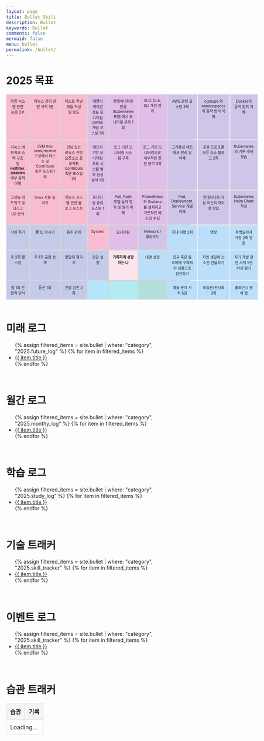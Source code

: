 ```yaml
---
layout: page
title: Bullet Skill
description: Bullet
keywords: Bullet
comments: false
mermaid: false
menu: bullet
permalink: /bullet/
---
```


<style>
    .mandalart {
        display: grid;
        grid-template-columns: repeat(9, 1fr);
        gap: 1px;
        background-color: #ccc;
    }
    .mandalart div {
        background-color: #fff;
        padding: 10px;
        text-align: center;
        border: 1px solid #ddd;
        font-size: 10px;
    }
    .mandalart div.center {
        background-color: #fce4ec;
        font-weight: bold;
    }
    .mandalart div.pastel1 { background-color: #f8bbd0; }
    .mandalart div.pastel2 { background-color: #e1bee7; }
    .mandalart div.pastel3 { background-color: #d1c4e9; }
    .mandalart div.pastel4 { background-color: #c5cae9; }
    .mandalart div.pastel5 { background-color: #bbdefb; }
    .mandalart div.pastel6 { background-color: #b3e5fc; }
    .mandalart div.pastel7 { background-color: #b2ebf2; }
    .mandalart div.pastel8 { background-color: #b2dfdb; }
</style>

# 2025 목표

<section>
    <div class="mandalart">
        <div class="pastel1">파일 시스템 관련 논문 2부</div>
        <div class="pastel1">리눅스 관리 관련 서적 1권</div>
        <div class="pastel1">테스트 커널 모듈 작성 및 로드</div>
        <div class="pastel2">애플리케이션 성능 모니터링(APM) 개념 포스팅 1회</div>
        <div class="pastel2">컨테이너화된 환경(Kubernetes 포함)에서 모니터링 구축 1회</div>
        <div class="pastel2">SLO, SLA, SLI 개념 정리</div>
        <div class="pastel3">AWS 관련 포스팅 2회</div>
        <div class="pastel3">cgroups 와 namesspaces 의 동작 방식 이해</div>
        <div class="pastel3">Docker의 동작 원리 이해</div>
        <!-- next -->
        <div class="pastel1">리눅스 네트워크 스택 구조 및 <strong>netfilter</strong>, <strong>iptables</strong> 내부 동작 이해</div>
        <!-- 심화 학습: LVM 소스 분석 > LVM 어플 > LVM 어플에 기여 > LVM 에 기여 -->
        <div class="pastel1">LVM thin send/receive 구성해서 테스트 및 Contribute 혹은 포스팅 1회</div>
        <div class="pastel1">관심 있는 리눅스 관련 오픈소스 프로젝트 Contribute 혹은 포스팅 1회</div>
        <!-- Prometheus, Grafana, Datadog -->
        <div class="pastel2">매트릭 기반 모니터링으로 시스템 병목 현상 분석 1회</div>
        <!-- (Elasticsearch, Logstash, Kibana), Splunk, Loki -->
        <div class="pastel2">로그 기반 모니터링 시스템 구축</div>
        <div class="pastel2">로그 기반 모니터링으로 세부적인 원인 분석 3회</div>
        <div class="pastel3">고가용성 네트워크 원리 및 이해</div>
        <div class="pastel3">공유 프로토콜 오픈 소스 블로그 2회</div>
        <div class="pastel3">Kubernetes의 기본 개념 학습</div>
        <!-- next -->
        <div class="pastel1">고성능 네트워크 및 디스크 I/O 분석</div>
        <div class="pastel1">tmux 사용 늘리기</div>
        <div class="pastel1">리눅스 시스템 관련 블로그 포스트</div>
        <div class="pastel2">모니터링 종류 포스팅 1회</div>
        <div class="pastel2">Pull, Push 모델 동작 방식 및 원리 이해</div>
        <div class="pastel2">Prometheus와 Grafana를 설치하고 기본적인 메트릭 수집</div>
        <div class="pastel3">Pod, Deployment, Service 개념 이해</div>
        <div class="pastel3">컨테이너와 가상 머신의 차이점 학습</div>
        <div class="pastel3">Kubernetes Helm Chart 작성</div>
        <!-- next -->
        <div class="pastel4">치실 하기</div>
        <div class="pastel4">물 1L 마시기</div>
        <div class="pastel4">음주 관리</div>
        <div class="pastel1">System</div>
        <div class="pastel2">모니터링</div>
        <div class="pastel3">Network / 클라우드</div>
        <div class="pastel5">국내 여행 2회</div>
        <div class="pastel5">명상</div>
        <div class="pastel5">흑백요리사 식당 2회 방문</div>
        <!-- next -->
        <div class="pastel4">주 2회 헬스장</div>
        <div class="pastel4">주 1회 공원 산책</div>
        <div class="pastel4">영양제 챙기기</div>
        <div class="pastel4">건강 성장</div>
        <div class="center"><strong>기록하며 성장하는 나</strong></div>
        <div class="pastel5">내면 성장</div>
        <div class="pastel5">친구 혹은 동료에게 구체적인 내용으로 칭찬하기</div>
        <div class="pastel5">지인 생일에 소소한 선물하기</div>
        <div class="pastel5">자기 개발 관련 서적 5권 이상 읽기</div>
        <!-- next -->
        <div class="pastel4">월 1회 간헐적 단식</div>
        <div class="pastel4">등산 1회</div>
        <div class="pastel4">건강 검진 2회</div>
        <div class="pastel6"></div>
        <div class="pastel7"></div>
        <div class="pastel8"></div>
        <div class="pastel5">예술 분야 서적 5권</div>
        <div class="pastel5">미술관/전시회 3회</div>
        <div class="pastel5">출퇴근시 영어 앱</div>
    </div>

</section>

<br>

# 미래 로그

<!--
연간 목표: 배워야 할 기술, 자격증 취득, 프로젝트 계획 등을 기록
- 1월: Docker 심화 학습
- 4월: AWS Certified Solutions Architect 시험 응시
- 8월: 오픈소스 기여 3회 이상
-->

<ul class="listing">
    {% assign filtered_items = site.bullet | where: "category", "2025.future_log" %}
    {% for item in filtered_items %}
    <li class="listing-item" tags="{% for tag in item.tags %}{{ tag }} {% endfor %}">
        <a href="{{ site.url }}{{ item.url }}">{{ item.title }}</a>
    </li>
    {% endfor %}
</ul>

<br>

# 월간 로그

<!--
해당 월에 학습할 내용, 완료할 작업, 참여할 이벤트 등을 기록
1월
- [x] Docker: Compose와 Swarm 비교 학습
- [ ] GitHub: CI/CD 파이프라인 설정 실습
- [ ] 세미나: Google Cloud Summit 참가
-->

<ul class="listing">
    {% assign filtered_items = site.bullet | where: "category", "2025.monthy_log" %}
    {% for item in filtered_items %}
    <li class="listing-item" tags="{% for tag in item.tags %}{{ tag }} {% endfor %}">
        <a href="{{ site.url }}{{ item.url }}">{{ item.title }}</a>
    </li>
    {% endfor %}
</ul>

<br>

# 학습 로그

<!--
특정 주제별로 학습 내용을 정리
- Cluster 구성: Master/Node 역할 이해
- Deployment: ReplicaSet vs StatefulSet 차이점
- Helm: 템플릿 패키징 및 배포
-->

<ul class="listing">
    {% assign filtered_items = site.bullet | where: "category", "2025.study_log" %}
    {% for item in filtered_items %}
    <li class="listing-item" tags="{% for tag in item.tags %}{{ tag }} {% endfor %}">
        <a href="{{ site.url }}{{ item.url }}">{{ item.title }}</a>
    </li>
    {% endfor %}
</ul>

<br>

# 기술 트래커

<!--
학습 중인 기술과 숙련도를 추적
- Docker: 기본(✓) → Compose 심화(진행 중) → Swarm(미정)
- Kubernetes: Deployment 이해(✓) → Helm 학습(진행 중)
- Perl: Mojolicious 플러그인 활용(✓)
-->

<ul class="listing">
    {% assign filtered_items = site.bullet | where: "category", "2025.skill_tracker" %}
    {% for item in filtered_items %}
    <li class="listing-item" tags="{% for tag in item.tags %}{{ tag }} {% endfor %}">
        <a href="{{ site.url }}{{ item.url }}">{{ item.title }}</a>
    </li>
    {% endfor %}
</ul>

<br>

# 이벤트 로그

<!--
참여한 세미나, 워크숍, 네트워킹 이벤트 정리
- Google Cloud Summit Seoul '24:
  - 학습 내용: 클라우드 비용 최적화 전략
  - 만난 사람: 김개발, AWS 솔루션즈 아키텍트
-->

<ul class="listing">
    {% assign filtered_items = site.bullet | where: "category", "2025.skill_tracker" %}
    {% for item in filtered_items %}
    <li class="listing-item" tags="{% for tag in item.tags %}{{ tag }} {% endfor %}">
        <a href="{{ site.url }}{{ item.url }}">{{ item.title }}</a>
    </li>
    {% endfor %}
</ul>

<br>

# 습관 트래커

<style>
    .habit-tracker table {
        width: 100%;
        border-collapse: collapse;
        margin-top: 20px;
    }
    .habit-tracker th, .habit-tracker td {
        border: 1px solid #ddd;
        padding: 10px;
        text-align: left;
    }
    .habit-tracker th {
        background-color: #f4f4f4;
    }
</style>

<table class="habit-tracker" id="habit-tracker">
    <thead>
        <tr>
            <th>습관</th>
            <th>기록</th>
        </tr>
    </thead>
    <tbody>
        <tr>
            <td colspan="2">Loading...</td>
        </tr>
    </tbody>
</table>

<!-- ref:https://lourcode.kr/posts/Jekyll-%EA%B8%B0%EB%B0%98-Github-Pages%EC%99%80-Notion-Page-%EC%97%B0%EB%8F%99/#github-%ED%99%98%EA%B2%BD-%EC%84%A4%EC%A0%95 -->

<script>
    async function fetchHabitData() {
        const response = await fetch('2025/notion_data.json');
        const data = await response.json();
        const habits = {};

        data.results.forEach(item => {
            const habit = item.properties['습관'].title[0]?.plain_text;
            const date = item.properties['날짜'].date.start;

            if (!habits[habit]) {
                habits[habit] = [];
            }

            habits[habit].push(date);
        });

        renderHabitTracker(habits);
    }

    function renderHabitTracker(habitData) {
        const trackerTable = document.getElementById('habit-tracker').querySelector('tbody');
        trackerTable.innerHTML = '';

        for (const [habit, dates] of Object.entries(habitData)) {
            const row = document.createElement('tr');

            const habitCell = document.createElement('td');
            habitCell.textContent = habit;
            row.appendChild(habitCell);

            const recordCell = document.createElement('td');
            const starCount = dates.length;
            recordCell.textContent = '★'.repeat(starCount);
            row.appendChild(recordCell);

            trackerTable.appendChild(row);
        }
    }

    fetchHabitData();
</script>
